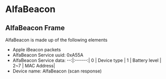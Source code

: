 # AlfaBeacon


## AlfaBeacon Frame

AlfaBeacon is made up of the following elements

* Apple iBeacon packets
* AlfaBeacon Service uuid:  0xA55A
* AlfaBeacon Service data:
--:|:------:|
 0 | Device type | 
 1 | Battery level | 
 2~7 | MAC Address| 
* Device name: AlfaBeacon (scan response)